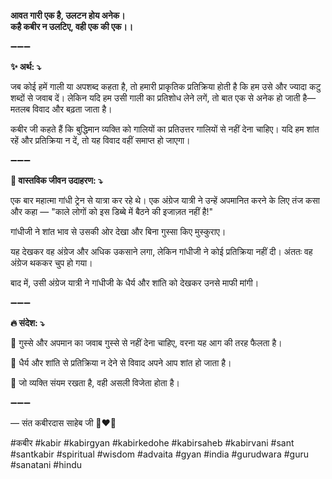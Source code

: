 **आवत गारी एक है, उलटन होय अनेक।**\
**कहै कबीर न उलटिए, वही एक की एक।।**

➖➖➖

**✨ अर्थ: ⤵**

जब कोई हमें गाली या अपशब्द कहता है, तो हमारी प्राकृतिक प्रतिक्रिया होती है कि हम उसे और ज्यादा कटु शब्दों से जवाब दें। लेकिन यदि हम उसी गाली का प्रतिशोध लेने लगें, तो बात एक से अनेक हो जाती है—मतलब विवाद और बढ़ता जाता है।

कबीर जी कहते हैं कि बुद्धिमान व्यक्ति को गालियों का प्रतिउत्तर गालियों से नहीं देना चाहिए। यदि हम शांत रहें और प्रतिक्रिया न दें, तो यह विवाद वहीं समाप्त हो जाएगा।

➖➖➖

**🌾 वास्तविक जीवन उदाहरण: ⤵**

एक बार महात्मा गांधी ट्रेन से यात्रा कर रहे थे। एक अंग्रेज यात्री ने उन्हें अपमानित करने के लिए तंज कसा और कहा — "काले लोगों को इस डिब्बे में बैठने की इजाज़त नहीं है!"

गांधीजी ने शांत भाव से उसकी ओर देखा और बिना गुस्सा किए मुस्कुराए।

यह देखकर वह अंग्रेज और अधिक उकसाने लगा, लेकिन गांधीजी ने कोई प्रतिक्रिया नहीं दी। अंततः वह अंग्रेज थककर चुप हो गया।

बाद में, उसी अंग्रेज यात्री ने गांधीजी के धैर्य और शांति को देखकर उनसे माफी मांगी।

➖➖➖

**🔥 संदेश: ⤵**

📌 गुस्से और अपमान का जवाब गुस्से से नहीं देना चाहिए, वरना यह आग की तरह फैलता है।

📌 धैर्य और शांति से प्रतिक्रिया न देने से विवाद अपने आप शांत हो जाता है।

📌 जो व्यक्ति संयम रखता है, वही असली विजेता होता है।

➖➖➖

— संत कबीरदास साहेब जी 🙏❤️💯

#कबीर #kabir #kabirgyan #kabirkedohe #kabirsaheb #kabirvani #sant #santkabir #spiritual #wisdom #advaita #gyan #india #gurudwara #guru #sanatani #hindu
